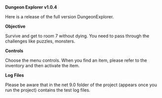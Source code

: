 **Dungeon Explorer v1.0.4**

Here is a release of the full version DungeonExplorer.

**Objective**

Survive and get to room 7 without dying. You need to pass through the challenges like puzzles, monsters.

**Controls**

Choose the menu controls. When you find an item, please refer to the inventory and then activate the item.

**Log Files**

Please be aware that in the net 9.0 folder of the project (appears once you run the project)
contains the test log files.